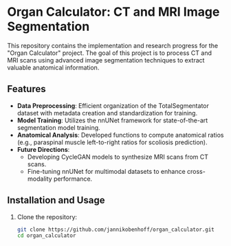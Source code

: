 # Organ Calculator: CT and MRI Image Segmentation

This repository contains the implementation and research progress for the "Organ Calculator" project. The goal of this project is to process CT and MRI scans using advanced image segmentation techniques to extract valuable anatomical information.

## Features
- **Data Preprocessing**: Efficient organization of the TotalSegmentator dataset with metadata creation and standardization for training.
- **Model Training**: Utilizes the nnUNet framework for state-of-the-art segmentation model training.
- **Anatomical Analysis**: Developed functions to compute anatomical ratios (e.g., paraspinal muscle left-to-right ratios for scoliosis prediction).
- **Future Directions**:
  - Developing CycleGAN models to synthesize MRI scans from CT scans.
  - Fine-tuning nnUNet for multimodal datasets to enhance cross-modality performance.

## Installation and Usage
1. Clone the repository:
   ```bash
   git clone https://github.com/jannikobenhoff/organ_calculator.git
   cd organ_calculator
